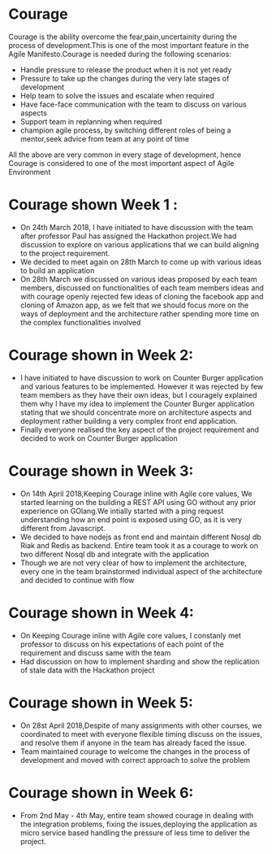 # Courage 
Courage is the ability overcome the fear,pain,uncertainity during the process of development.This is one of the most important feature in the Agile Manifesto.Courage is needed during the following scenarios:
* Handle pressure to release the product when it is not yet ready
* Pressure to take up the changes during the very late stages of development
* Help team to solve the issues and escalate when required
* Have face-face communication with the team to discuss on various aspects 
* Support team in replanning when required
* champion agile process, by switching different roles of being a mentor,seek advice from team at any point of time

All the above are very common in every stage of development, hence Courage is considered to one of the most important aspect of Agile Environment

# Courage shown Week 1 :
* On 24th March 2018, I have initiated to have discussion with the team after professor Paul has assigned the Hackathon project.We had discussion to explore on various applications that we can build aligning to the project requirement.
*  We decided to meet again on 28th March to come up with various ideas to build an application
*  On 28th March we discussed on various ideas proposed by each team members, discussed on functionalities of each team members ideas and with courage openly rejected few ideas of cloning the facebook app and cloning of Amazon app, as we felt that we should focus more on the ways of deployment and the architecture rather spending more time on the complex functionalities involved

# Courage shown in Week 2:
* I have initiated to have discussion to work on Counter Burger application and various features to be implemented. However it was rejected by few team members as they have their own ideas, but I couragely explained them why I have my idea to implement the Counter Burger application stating that we should concentrate more on architecture aspects and deployment rather building a very complex front end application.
* Finally everyone realised the key aspect of the project requirement and decided to work on Counter Burger application 

# Courage shown in Week 3:
* On 14th April 2018,Keeping Courage inline with Agile core values, We started learning on the building a REST API using GO without any prior experience on GOlang.We intially started with a ping request understanding how an end point is exposed using GO, as it is very different from Javascript.
* We decided to have nodejs as front end and maintain different Nosql db Riak and Redis as backend. Entire team took it as a courage to work on two different Nosql db and integrate with the application
* Though we are not very clear of how to implement the architecture, every one in the team brainstormed individual aspect of the architecture and decided to continue with flow

# Courage shown in Week 4:
* On Keeping Courage inline with Agile core values, I constanly met professor to discuss on his expectations of each point of the requirement and discuss same with the team 
* Had discussion on how to implement sharding and show the replication of stale data with the Hackathon project

# Courage shown in Week 5:
* On 28st April 2018,Despite of many assignments with other courses, we coordinated to meet with everyone flexible timing discuss on the issues, and resolve them if anyone in the team has already faced the issue.
* Team maintained courage to welcome the changes in the process of development and moved with correct approach to solve the problem

# Courage shown in Week 6:
* From 2nd May - 4th May, entire team showed courage in dealing with the integration problems, fixing the issues,deploying the application as micro service based handling the pressure of less time to deliver the project.
